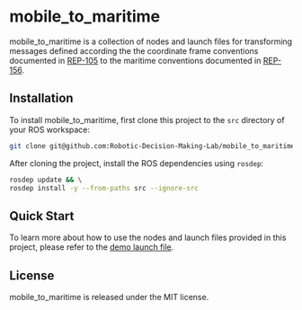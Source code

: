 # mobile_to_maritime

mobile_to_maritime is a collection of nodes and launch files for transforming
messages defined according the the coordinate frame conventions documented in
[REP-105](https://ros.org/reps/rep-0105.html) to the maritime conventions
documented in [REP-156](https://github.com/ros-infrastructure/rep/pull/398).

## Installation

To install mobile_to_maritime, first clone this project to the `src` directory
of your ROS workspace:

```bash
git clone git@github.com:Robotic-Decision-Making-Lab/mobile_to_maritime.git
```

After cloning the project, install the ROS dependencies using `rosdep`:

```bash
rosdep update && \
rosdep install -y --from-paths src --ignore-src
```

## Quick Start

To learn more about how to use the nodes and launch files provided in this
project, please refer to the [demo launch file](https://github.com/Robotic-Decision-Making-Lab/mobile_to_maritime/blob/main/mobile_to_maritime/launch/demo.launch.yaml).

## License

mobile_to_maritime is released under the MIT license.
